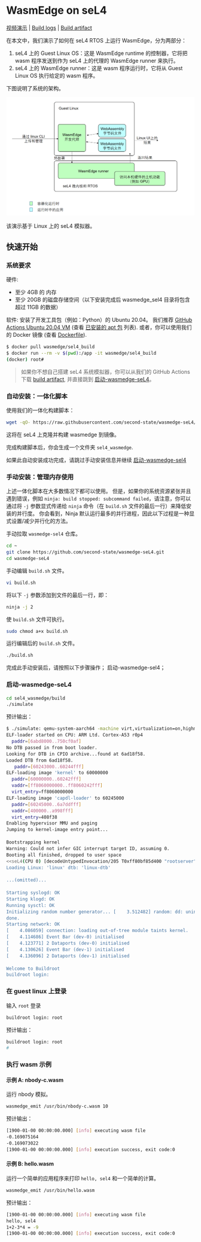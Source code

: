 # WasmEdge on seL4

[视频演示](https://youtu.be/2Qu-Trtkspk) | [Build logs](https://github.com/second-state/wasmedge-seL4/runs/3982081148?check_suite_focus=true) | [Build artifact](https://github.com/second-state/wasmedge-seL4/actions/runs/1374510169)

在本文中，我们演示了如何在 seL4 RTOS 上运行 WasmEdge，分为两部分：

1. seL4 上的 Guest Linux OS：这是 WasmEdge runtime 的控制器，它将把 wasm 程序发送到作为 seL4 上的代理的 WasmEdge runner 来执行。
2. seL4 上的 WasmEdge runner：这是 wasm 程序运行时，它将从 Guest Linux OS 执行给定的 wasm 程序。

下图说明了系统的架构。

![wasmedge-sel4](wasmedge-sel4.png)

该演示基于 Linux 上的 seL4 模拟器。

## 快速开始

### 系统要求

硬件:

- 至少 4GB 的 内存
- 至少 20GB 的磁盘存储空间（以下安装完成后 wasmedge_sel4 目录将包含超过 11GB 的数据）

软件: 安装了开发工具包（例如：Python）的 Ubuntu 20.04。 我们推荐 [GitHub Actions Ubuntu 20.04 VM](https://github.com/actions/virtual-environments/blob/main/images/linux/Ubuntu2004-README.md) (查看 [已安装的 apt 包](https://github.com/actions/virtual-environments/blob/main/images/linux/Ubuntu2004-README.md#installed-apt-packages) 列表). 或者，你可以使用我们的 Docker 镜像 (查看 [Dockerfile](https://github.com/second-state/wasmedge-seL4/blob/main/docs/Dockerfile.sel4_build)).

```bash
$ docker pull wasmedge/sel4_build
$ docker run --rm -v $(pwd):/app -it wasmedge/sel4_build
(docker) root#
```

> 如果你不想自己搭建 seL4 系统模拟器，你可以从我们的 GitHub Actions 下载 [build artifact](https://github.com/second-state/wasmedge-seL4/actions/runs/1374510169), 并直接跳到 [启动-wasmedge-seL4](#启动-wasmedge-sel4)。

### 自动安装：一体化脚本

使用我们的一体化构建脚本：

```bash
wget -qO- https://raw.githubusercontent.com/second-state/wasmedge-seL4/main/build.sh | bash
```

这将在 seL4 上克隆并构建 wasmedge 到镜像。

完成构建脚本后，你会生成一个文件夹 `sel4_wasmedge`.

如果此自动安装成功完成，请跳过手动安装信息并继续 [启动-wasmedge-sel4](https://github.com/second-state/wasmedge-seL4#boot-wasmedge-sel4)

### 手动安装：管理内存使用

上述一体化脚本在大多数情况下都可以使用。 但是，如果你的系统资源紧张并且遇到错误，例如 `ninja: build stopped: subcommand failed`，请注意，你可以通过将 `-j` 参数显式传递给 `ninja` 命令（在 `build.sh` 文件的最后一行）来降低安装的并行度。 你会看到，Ninja 默认运行最多的并行进程，因此以下过程是一种显式设置/减少并行化的方法。

手动拉取 `wasmedge-sel4` 仓库。

```bash
cd ~
git clone https://github.com/second-state/wasmedge-seL4.git
cd wasmedge-seL4
```

手动编辑 `build.sh` 文件。

```bash
vi build.sh
```

将以下 `-j` 参数添加到文件的最后一行，即：

```bash
ninja -j 2
```

使 `build.sh` 文件可执行。

```bash
sudo chmod a+x build.sh
```

运行编辑后的 `build.sh` 文件。

```bash
./build.sh
```

完成此手动安装后，请按照以下步骤操作； 启动-wasmedge-sel4；

### 启动-wasmedge-seL4

```bash
cd sel4_wasmedge/build
./simulate
```

预计输出：

```bash
$ ./simulate: qemu-system-aarch64 -machine virt,virtualization=on,highmem=off,secure=off -cpu cortex-a53 -nographic  -m size=2048  -kernel images/capdl-loader-image-arm-qemu-arm-virt
ELF-loader started on CPU: ARM Ltd. Cortex-A53 r0p4
  paddr=[6abd8000..750cf0af]
No DTB passed in from boot loader.
Looking for DTB in CPIO archive...found at 6ad18f58.
Loaded DTB from 6ad18f58.
   paddr=[60243000..60244fff]
ELF-loading image 'kernel' to 60000000
  paddr=[60000000..60242fff]
  vaddr=[ff8060000000..ff8060242fff]
  virt_entry=ff8060000000
ELF-loading image 'capdl-loader' to 60245000
  paddr=[60245000..6a7ddfff]
  vaddr=[400000..a998fff]
  virt_entry=408f38
Enabling hypervisor MMU and paging
Jumping to kernel-image entry point...

Bootstrapping kernel
Warning: Could not infer GIC interrupt target ID, assuming 0.
Booting all finished, dropped to user space
<<seL4(CPU 0) [decodeUntypedInvocation/205 T0xff80bf85d400 "rootserver" @4006f8]: Untyped Retype: Insufficient memory (1 * 2097152 bytes needed, 0 bytes available).>>
Loading Linux: 'linux' dtb: 'linux-dtb'

...(omitted)...

Starting syslogd: OK
Starting klogd: OK
Running sysctl: OK
Initializing random number generator... [    3.512482] random: dd: uninitialized urandom read (512 bytes read)
done.
Starting network: OK
[    4.086059] connection: loading out-of-tree module taints kernel.
[    4.114686] Event Bar (dev-0) initialised
[    4.123771] 2 Dataports (dev-0) initialised
[    4.130626] Event Bar (dev-1) initialised
[    4.136096] 2 Dataports (dev-1) initialised

Welcome to Buildroot
buildroot login:
```

### 在 guest linux 上登录

输入 `root` 登录

```bash
buildroot login: root
```

预计输出：

```bash
buildroot login: root
#
```

### 执行 wasm 示例

#### 示例 A: nbody-c.wasm

运行 nbody 模拟。

```bash
wasmedge_emit /usr/bin/nbody-c.wasm 10
```

预计输出：

```bash
[1900-01-00 00:00:00.000] [info] executing wasm file
-0.169075164
-0.169073022
[1900-01-00 00:00:00.000] [info] execution success, exit code:0
```

#### 示例 B: hello.wasm

运行一个简单的应用程序来打印 `hello, sel4` 和一个简单的计算。

```bash
wasmedge_emit /usr/bin/hello.wasm
```

预计输出：

```bash
[1900-01-00 00:00:00.000] [info] executing wasm file
hello, sel4
1+2-3*4 = -9
[1900-01-00 00:00:00.000] [info] execution success, exit code:0
```
